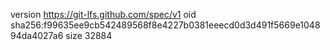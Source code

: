 version https://git-lfs.github.com/spec/v1
oid sha256:f99635ee9cb542489568f8e4227b0381eeecd0d3d491f5669e104894da4027a6
size 32884
